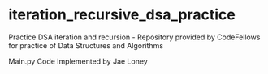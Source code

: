 # iteration_recursive_dsa_practice

Practice DSA iteration and recursion - Repository provided by CodeFellows for practice of Data Structures and Algorithms

Main.py Code Implemented by Jae Loney
